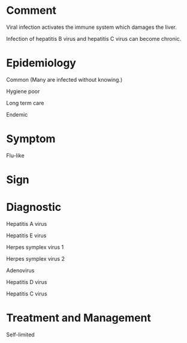 # Comment

Viral infection activates the immune system which damages the liver.

Infection of hepatitis B virus and hepatitis C virus can become chronic.

# Epidemiology

Common
(Many are infected without knowing.)

Hygiene poor

Long term care

Endemic

# Symptom

Flu-like

# Sign

# Diagnostic

Hepatitis A virus

Hepatitis E virus

Herpes symplex virus 1

Herpes symplex virus 2

Adenovirus

Hepatitis D virus

Hepatitis C virus

# Treatment and Management

Self-limited
